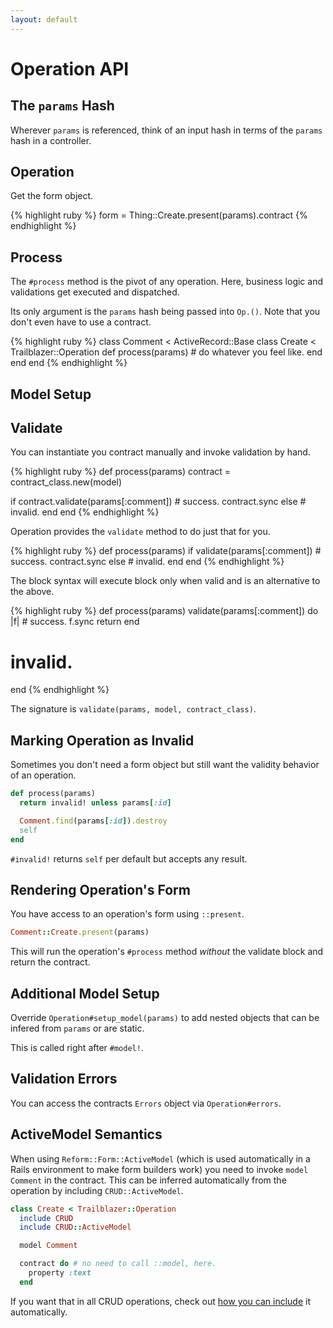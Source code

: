 ```yaml
---
layout: default
---
```


# Operation API

## The `params` Hash

Wherever `params` is referenced, think of an input hash in terms of the `params` hash in a controller.

## Operation



Get the form object.

{% highlight ruby %}
form = Thing::Create.present(params).contract
{% endhighlight %}


## Process

The `#process` method is the pivot of any operation. Here, business logic and validations get executed and dispatched.

Its only argument is the `params` hash being passed into `Op.()`. Note that you don't even have to use a contract.

{% highlight ruby %}
class Comment < ActiveRecord::Base
  class Create < Trailblazer::Operation
    def process(params)
      # do whatever you feel like.
    end
  end
end
{% endhighlight %}

## Model Setup

## Validate

You can instantiate you contract manually and invoke validation by hand.

{% highlight ruby %}
def process(params)
  contract = contract_class.new(model)

  if contract.validate(params[:comment])
    # success.
    contract.sync
  else
    # invalid.
  end
end
{% endhighlight %}

Operation provides the `validate` method to do just that for you.

{% highlight ruby %}
def process(params)
  if validate(params[:comment])
    # success.
    contract.sync
  else
    # invalid.
  end
end
{% endhighlight %}

The block syntax will execute block only when valid and is an alternative to the above.

{% highlight ruby %}
def process(params)
  validate(params[:comment]) do |f|
    # success.
    f.sync
    return
  end

  # invalid.
end
{% endhighlight %}

The signature is `validate(params, model, contract_class)`.


## Marking Operation as Invalid

Sometimes you don't need a form object but still want the validity behavior of an operation.

```ruby
def process(params)
  return invalid! unless params[:id]

  Comment.find(params[:id]).destroy
  self
end
```

`#invalid!` returns `self` per default but accepts any result.


## Rendering Operation's Form

You have access to an operation's form using `::present`.

```ruby
Comment::Create.present(params)
```

This will run the operation's `#process` method _without_ the validate block and return the contract.


## Additional Model Setup

Override `Operation#setup_model(params)` to add nested objects that can be infered from `params` or are static.

This is called right after `#model!`.

## Validation Errors

You can access the contracts `Errors` object via `Operation#errors`.

## ActiveModel Semantics

When using `Reform::Form::ActiveModel` (which is used automatically in a Rails environment to make form builders work) you need to invoke `model Comment` in the contract. This can be inferred automatically from the operation by including `CRUD::ActiveModel`.

```ruby
class Create < Trailblazer::Operation
  include CRUD
  include CRUD::ActiveModel

  model Comment

  contract do # no need to call ::model, here.
    property :text
  end
```

If you want that in all CRUD operations, check out [how you can include](https://github.com/apotonick/gemgem-trbrb/blob/chapter-5/config/initializers/trailblazer.rb#L26) it automatically.
